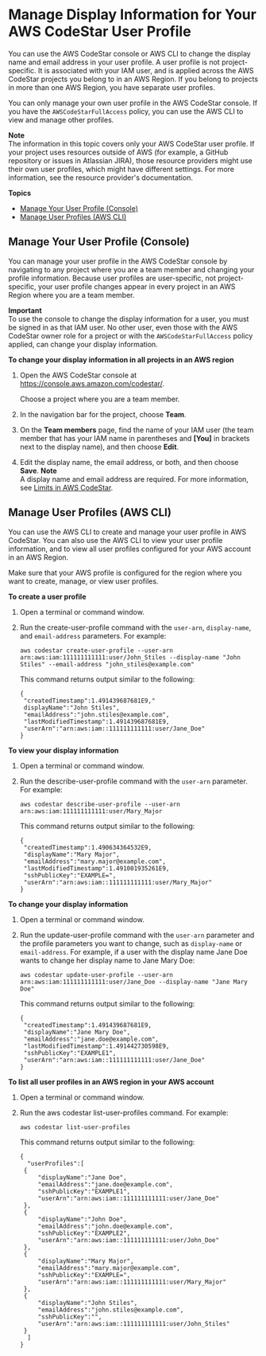 # Manage Display Information for Your AWS CodeStar User Profile<a name="how-to-manage-user-pref"></a>

You can use the AWS CodeStar console or AWS CLI to change the display name and email address in your user profile\. A user profile is not project\-specific\. It is associated with your IAM user, and is applied across the AWS CodeStar projects you belong to in an AWS Region\. If you belong to projects in more than one AWS Region, you have separate user profiles\. 

You can only manage your own user profile in the AWS CodeStar console\. If you have the `AWSCodeStarFullAccess` policy, you can use the AWS CLI to view and manage other profiles\.

**Note**  
The information in this topic covers only your AWS CodeStar user profile\. If your project uses resources outside of AWS \(for example, a GitHub repository or issues in Atlassian JIRA\), those resource providers might use their own user profiles, which might have different settings\. For more information, see the resource provider's documentation\.

**Topics**
+ [Manage Your User Profile \(Console\)](#how-to-manage-user-pref-console)
+ [Manage User Profiles \(AWS CLI\)](#how-to-manage-user-pref-cli)

## Manage Your User Profile \(Console\)<a name="how-to-manage-user-pref-console"></a>

You can manage your user profile in the AWS CodeStar console by navigating to any project where you are a team member and changing your profile information\. Because user profiles are user\-specific, not project\-specific, your user profile changes appear in every project in an AWS Region where you are a team member\.

**Important**  
To use the console to change the display information for a user, you must be signed in as that IAM user\. No other user, even those with the AWS CodeStar owner role for a project or with the `AWSCodeStarFullAccess` policy applied, can change your display information\.

**To change your display information in all projects in an AWS region**

1. Open the AWS CodeStar console at [https://console\.aws\.amazon\.com/codestar/](https://console.aws.amazon.com/codestar/)\.

   Choose a project where you are a team member\.

1. In the navigation bar for the project, choose **Team**\.

1. On the **Team members** page, find the name of your IAM user \(the team member that has your IAM name in parentheses and **\[You\]** in brackets next to the display name\), and then choose **Edit**\.

1. Edit the display name, the email address, or both, and then choose **Save**\.
**Note**  
A display name and email address are required\. For more information, see [Limits in AWS CodeStar](limits.md)\. 

## Manage User Profiles \(AWS CLI\)<a name="how-to-manage-user-pref-cli"></a>

You can use the AWS CLI to create and manage your user profile in AWS CodeStar\. You can also use the AWS CLI to view your user profile information, and to view all user profiles configured for your AWS account in an AWS Region\. 

Make sure that your AWS profile is configured for the region where you want to create, manage, or view user profiles\. 

**To create a user profile**

1. Open a terminal or command window\.

1. Run the create\-user\-profile command with the `user-arn`, `display-name`, and `email-address` parameters\. For example:

   ```
   aws codestar create-user-profile --user-arn arn:aws:iam:111111111111:user/John_Stiles --display-name "John Stiles" --email-address "john_stiles@example.com"
   ```

   This command returns output similar to the following:

   ```
   {
   	"createdTimestamp":1.491439687681E9,"
   	displayName":"John Stiles",
   	"emailAddress":"john.stiles@example.com",
   	"lastModifiedTimestamp":1.491439687681E9,
   	"userArn":"arn:aws:iam::111111111111:user/Jane_Doe"
   }
   ```

**To view your display information**

1. Open a terminal or command window\.

1. Run the describe\-user\-profile command with the `user-arn` parameter\. For example:

   ```
   aws codestar describe-user-profile --user-arn arn:aws:iam:111111111111:user/Mary_Major
   ```

   This command returns output similar to the following:

   ```
   {
   	"createdTimestamp":1.490634364532E9,
   	"displayName":"Mary Major",
   	"emailAddress":"mary.major@example.com",
   	"lastModifiedTimestamp":1.491001935261E9,
   	"sshPublicKey":"EXAMPLE=",
   	"userArn":"arn:aws:iam::111111111111:user/Mary_Major"
   }
   ```

**To change your display information**

1. Open a terminal or command window\.

1. Run the update\-user\-profile command with the `user-arn` parameter and the profile parameters you want to change, such as `display-name` or `email-address`\. For example, if a user with the display name Jane Doe wants to change her display name to Jane Mary Doe:

   ```
   aws codestar update-user-profile --user-arn arn:aws:iam:111111111111:user/Jane_Doe --display-name "Jane Mary Doe"
   ```

   This command returns output similar to the following:

   ```
   {
   	"createdTimestamp":1.491439687681E9,
   	"displayName":"Jane Mary Doe",
   	"emailAddress":"jane.doe@example.com",
   	"lastModifiedTimestamp":1.491442730598E9,
   	"sshPublicKey":"EXAMPLE1",
   	"userArn":"arn:aws:iam::111111111111:user/Jane_Doe"
   }
   ```

**To list all user profiles in an AWS region in your AWS account**

1. Open a terminal or command window\.

1. Run the aws codestar list\-user\-profiles command\. For example:

   ```
   aws codestar list-user-profiles 
   ```

   This command returns output similar to the following:

   ```
   {
     "userProfiles":[
   	{
   		"displayName":"Jane Doe",
   		"emailAddress":"jane.doe@example.com",
   		"sshPublicKey":"EXAMPLE1",
   		"userArn":"arn:aws:iam::111111111111:user/Jane_Doe"
   	},
   	{
   		"displayName":"John Doe",
   		"emailAddress":"john.doe@example.com",
   		"sshPublicKey":"EXAMPLE2",
   		"userArn":"arn:aws:iam::111111111111:user/John_Doe"
   	},
   	{
   		"displayName":"Mary Major",
   		"emailAddress":"mary.major@example.com",
   		"sshPublicKey":"EXAMPLE=",
   		"userArn":"arn:aws:iam::111111111111:user/Mary_Major"
   	},
   	{
   		"displayName":"John Stiles",
   		"emailAddress":"john.stiles@example.com",
   		"sshPublicKey":"",
   		"userArn":"arn:aws:iam::111111111111:user/John_Stiles"
   	}
     ]
   }
   ```